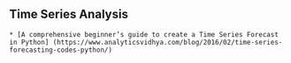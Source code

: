 ## Time Series Analysis
    * [A comprehensive beginner’s guide to create a Time Series Forecast in Python] (https://www.analyticsvidhya.com/blog/2016/02/time-series-forecasting-codes-python/)
